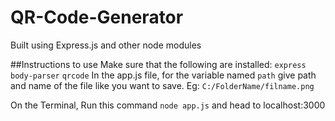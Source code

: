 # QR-Code-Generator
Built using Express.js and other node modules

##Instructions to use
Make sure that the following are installed:
`express`
`body-parser`
`qrcode`
In the app.js file, for the variable named `path` give path and name of the file like you want to save.
Eg: `C:/FolderName/filname.png`

On the Terminal,
Run this command `node app.js` and head to localhost:3000

